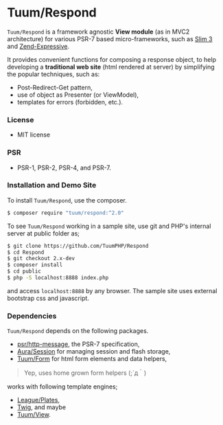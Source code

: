 Tuum/Respond
=========

`Tuum/Respond` is a framework agnostic __View module__ (as in MVC2 architecture) for various PSR-7 based micro-frameworks, 
such as [Slim 3](http://www.slimframework.com) and [Zend-Expressive](https://zendframework.github.io/zend-expressive/).

It provides convenient functions for composing a response object, to help developing a __traditional web site__ 
(html rendered at server) by simplifying the popular techniques, such as:

* Post-Redirect-Get pattern,
* use of object as Presenter (or ViewModel), 
* templates for errors (forbidden, etc.).


### License

*	MIT license

### PSR

*   PSR-1, PSR-2, PSR-4, and PSR-7.


### Installation and Demo Site

To install `Tuum/Respond`, use the composer. 

```sh
$ composer require "tuum/respond:^2.0"
```

To see `Tuum/Respond` working in a sample site, use git and PHP's internal server at public folder as;

```sh
$ git clone https://github.com/TuumPHP/Respond
$ cd Respond
$ git checkout 2.x-dev
$ composer install
$ cd public
$ php -S localhost:8888 index.php
```

and access ```localhost:8888``` by any browser. The sample site uses external bootstrap css and javascript. 

### Dependencies

`Tuum/Respond` depends on the following packages. 

*  [psr/http-message](http://www.php-fig.org/psr/psr-7/), the PSR-7 specification,
*  [Aura/Session]() for managing session and flash storage,
*  [Tuum/Form](https://github.com/TuumPHP/Form) for html form elements and data helpers, 

> Yep, uses home grown form helpers (;´д｀)

works with following template engines; 

*   [League/Plates](httphttp://platesphp.com/),
*   [Twig](http://twig.sensiolabs.org/), and maybe
*   [Tuum/View](https://github.com/TuumPHP/View).


